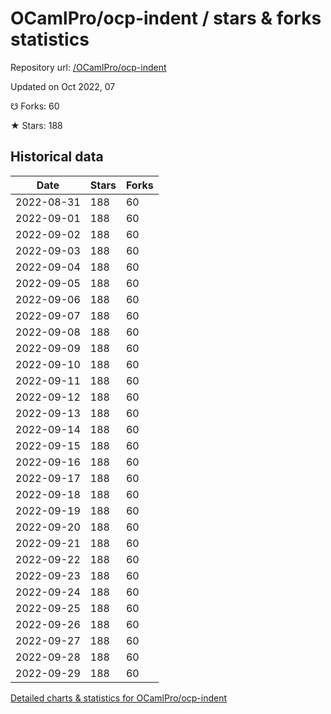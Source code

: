 # OCamlPro/ocp-indent / stars & forks statistics

Repository url: [/OCamlPro/ocp-indent](https://github.com/OCamlPro/ocp-indent)

Updated on Oct 2022, 07

☋ Forks: 60

★ Stars: 188

## Historical data
| Date | Stars | Forks |
|------|-------|-------|
| 2022-08-31 | 188 | 60 | 
| 2022-09-01 | 188 | 60 | 
| 2022-09-02 | 188 | 60 | 
| 2022-09-03 | 188 | 60 | 
| 2022-09-04 | 188 | 60 | 
| 2022-09-05 | 188 | 60 | 
| 2022-09-06 | 188 | 60 | 
| 2022-09-07 | 188 | 60 | 
| 2022-09-08 | 188 | 60 | 
| 2022-09-09 | 188 | 60 | 
| 2022-09-10 | 188 | 60 | 
| 2022-09-11 | 188 | 60 | 
| 2022-09-12 | 188 | 60 | 
| 2022-09-13 | 188 | 60 | 
| 2022-09-14 | 188 | 60 | 
| 2022-09-15 | 188 | 60 | 
| 2022-09-16 | 188 | 60 | 
| 2022-09-17 | 188 | 60 | 
| 2022-09-18 | 188 | 60 | 
| 2022-09-19 | 188 | 60 | 
| 2022-09-20 | 188 | 60 | 
| 2022-09-21 | 188 | 60 | 
| 2022-09-22 | 188 | 60 | 
| 2022-09-23 | 188 | 60 | 
| 2022-09-24 | 188 | 60 | 
| 2022-09-25 | 188 | 60 | 
| 2022-09-26 | 188 | 60 | 
| 2022-09-27 | 188 | 60 | 
| 2022-09-28 | 188 | 60 | 
| 2022-09-29 | 188 | 60 | 


[Detailed charts & statistics for OCamlPro/ocp-indent](https://reviewgithub.com/rep/OCamlPro/ocp-indent)
